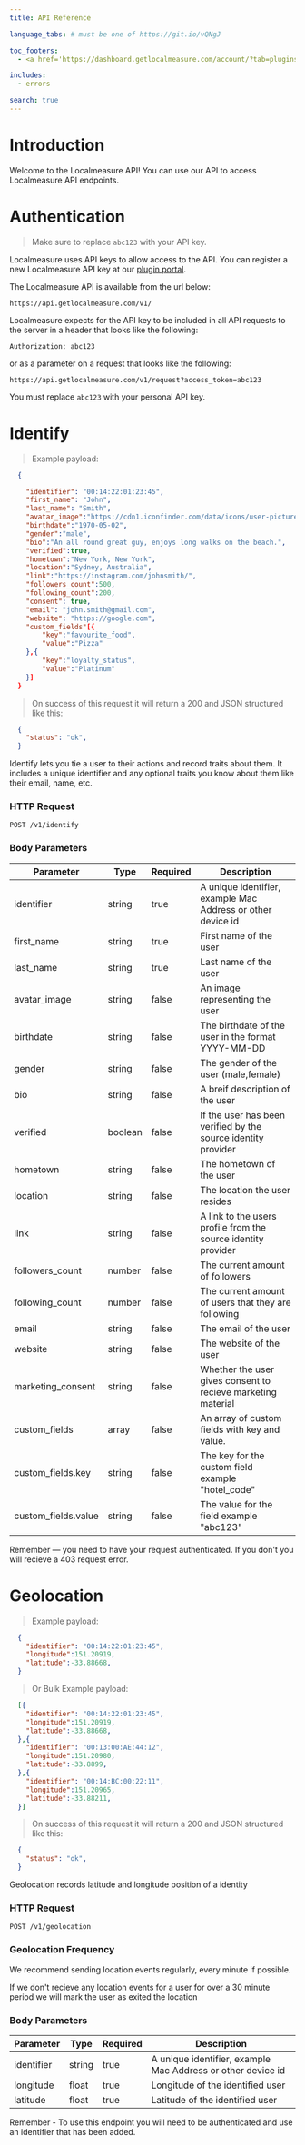 ```yaml
---
title: API Reference

language_tabs: # must be one of https://git.io/vQNgJ

toc_footers:
  - <a href='https://dashboard.getlocalmeasure.com/account/?tab=plugins'>Sign Up for a Key</a>

includes:
  - errors

search: true
---
```


# Introduction

Welcome to the Localmeasure API! You can use our API to access Localmeasure API endpoints.

# Authentication

> Make sure to replace `abc123` with your API key.

Localmeasure uses API keys to allow access to the API. You can register a new Localmeasure API key at our [plugin portal](http://dashboard.getlocalmeasure.com/account/?tab=plugins).

The Localmeasure API is available from the url below:

`https://api.getlocalmeasure.com/v1/`

Localmeasure expects for the API key to be included in all API requests to the server in a header that looks like the following:

`Authorization: abc123`

or as a parameter on a request that looks like the following:

`https://api.getlocalmeasure.com/v1/request?access_token=abc123`

<aside class="notice">
You must replace <code>abc123</code> with your personal API key.
</aside>

# Identify

> Example payload:

```json
  {

    "identifier": "00:14:22:01:23:45",
    "first_name": "John",
    "last_name": "Smith",
    "avatar_image":"https://cdn1.iconfinder.com/data/icons/user-pictures/100/male3-512.png",
    "birthdate":"1970-05-02",
    "gender":"male",
    "bio":"An all round great guy, enjoys long walks on the beach.",
    "verified":true,
    "hometown":"New York, New York",
    "location":"Sydney, Australia",
    "link":"https://instagram.com/johnsmith/",
    "followers_count":500,
    "following_count":200,
    "consent": true,
    "email": "john.smith@gmail.com",
    "website": "https://google.com",
    "custom_fields"[{
        "key":"favourite_food",
        "value":"Pizza"
    },{
        "key":"loyalty_status",
        "value":"Platinum"
    }]
  }
```

> On success of this request it will return a 200 and JSON structured like this:

```json
  {
    "status": "ok",
  }
```

Identify lets you tie a user to their actions and record traits about them. It includes a unique identifier and any optional traits you know about them like their email, name, etc.

### HTTP Request

`POST /v1/identify`

### Body Parameters

Parameter | Type | Required | Description
--------- | ------- | ------- | -----------
identifier | string | true | A unique identifier, example Mac Address or other device id
first_name | string | true | First name of the user
last_name | string | true | Last name of the user
avatar_image | string | false | An image representing the user
birthdate | string | false | The birthdate of the user in the format YYYY-MM-DD
gender | string | false | The gender of the user (male,female)
bio | string | false | A breif description of the user
verified | boolean | false | If the user has been verified by the source identity provider
hometown | string | false | The hometown of the user
location | string | false | The location the user resides
link | string | false | A link to the users profile from the source identity provider
followers_count | number | false | The current amount of followers
following_count | number | false | The current amount of users that they are following
email | string | false | The email of the user
website | string | false | The website of the user
marketing_consent | string | false | Whether the user gives consent to recieve marketing material
custom_fields | array | false | An array of custom fields with key and value.
custom_fields.key | string | false | The key for the custom field example "hotel_code"
custom_fields.value | string | false | The value for the field example "abc123"

<aside class="success">
Remember — you need to have your request authenticated. If you don't you will recieve a 403 request error.
</aside>


# Geolocation


> Example payload:

```json
  {
    "identifier": "00:14:22:01:23:45",
    "longitude":151.20919,
    "latitude":-33.88668,
  }
```

> Or Bulk Example payload:

```json
  [{
    "identifier": "00:14:22:01:23:45",
    "longitude":151.20919,
    "latitude":-33.88668,
  },{
    "identifier": "00:13:00:AE:44:12",
    "longitude":151.20980,
    "latitude":-33.8899,
  },{
    "identifier": "00:14:BC:00:22:11",
    "longitude":151.20965,
    "latitude":-33.88211,
  }]
```

> On success of this request it will return a 200 and JSON structured like this:

```json
  {
    "status": "ok",
  }
```

Geolocation records latitude and longitude position of a identity

### HTTP Request

`POST /v1/geolocation`

### Geolocation Frequency

We recommend sending location events regularly, every minute if possible.

If we don't recieve any location events for a user for over a 30 minute period we will mark the user as exited the location

### Body Parameters

Parameter | Type | Required | Description 
--------- | ------- | ------- | -----------
identifier | string | true | A unique identifier, example Mac Address or other device id
longitude | float | true | Longitude of the identified user
latitude | float | true | Latitude of the identified user

<aside class="notice">
Remember - To use this endpoint you will need to be authenticated and use an identifier that has been added.
</aside>